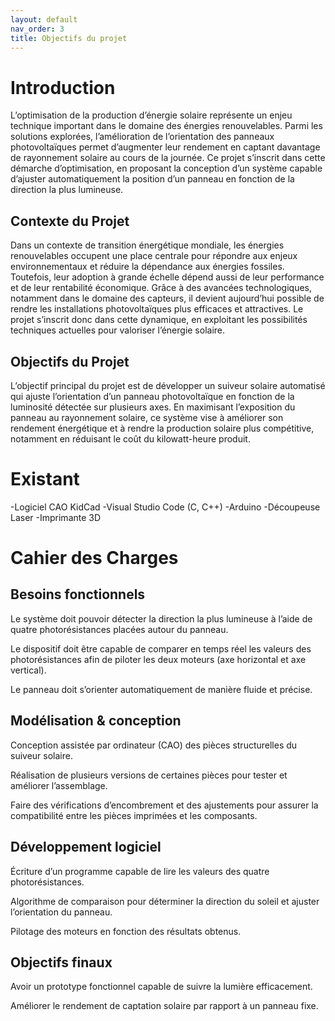 ```yaml
---
layout: default
nav_order: 3
title: Objectifs du projet
---
```


# Introduction

L’optimisation de la production d’énergie solaire représente un enjeu technique important dans le domaine des énergies renouvelables. Parmi les solutions explorées, l’amélioration de l’orientation des panneaux photovoltaïques permet d’augmenter leur rendement en captant davantage de rayonnement solaire au cours de la journée. Ce projet s’inscrit dans cette démarche d’optimisation, en proposant la conception d’un système capable d’ajuster automatiquement la position d’un panneau en fonction de la direction la plus lumineuse.

## Contexte du Projet

Dans un contexte de transition énergétique mondiale, les énergies renouvelables occupent une place centrale pour répondre aux enjeux environnementaux et réduire la dépendance aux énergies fossiles. Toutefois, leur adoption à grande échelle dépend aussi de leur performance et de leur rentabilité économique. Grâce à des avancées technologiques, notamment dans le domaine des capteurs, il devient aujourd’hui possible de rendre les installations photovoltaïques plus efficaces et attractives. Le projet s’inscrit donc dans cette dynamique, en exploitant les possibilités techniques actuelles pour valoriser l’énergie solaire.

## Objectifs du Projet

L’objectif principal du projet est de développer un suiveur solaire automatisé qui ajuste l’orientation d’un panneau photovoltaïque en fonction de la luminosité détectée sur plusieurs axes. En maximisant l’exposition du panneau au rayonnement solaire, ce système vise à améliorer son rendement énergétique et à rendre la production solaire plus compétitive, notamment en réduisant le coût du kilowatt-heure produit.

# Existant

-Logiciel CAO KidCad
-Visual Studio Code (C, C++)
-Arduino
-Découpeuse Laser
-Imprimante 3D

# Cahier des Charges

## Besoins fonctionnels

Le système doit pouvoir détecter la direction la plus lumineuse à l’aide de quatre photorésistances placées autour du panneau.

Le dispositif doit être capable de comparer en temps réel les valeurs des photorésistances afin de piloter les deux moteurs (axe horizontal et axe vertical).

Le panneau doit s’orienter automatiquement de manière fluide et précise.

## Modélisation & conception
Conception assistée par ordinateur (CAO) des pièces structurelles du suiveur solaire.

Réalisation de plusieurs versions de certaines pièces pour tester et améliorer l’assemblage.

Faire des vérifications d’encombrement et des ajustements pour assurer la compatibilité entre les pièces imprimées et les composants.

## Développement logiciel
Écriture d’un programme capable de lire les valeurs des quatre photorésistances.

Algorithme de comparaison pour déterminer la direction du soleil et ajuster l’orientation du panneau.

Pilotage des moteurs en fonction des résultats obtenus.

## Objectifs finaux
Avoir un prototype fonctionnel capable de suivre la lumière efficacement.

Améliorer le rendement de captation solaire par rapport à un panneau fixe.